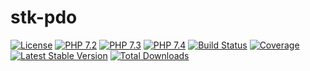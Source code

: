# stk-pdo

[![License](https://img.shields.io/badge/license-BSD-blue.svg)](https://opensource.org/licenses/BSD-3-Clause)
[![PHP 7.2](https://img.shields.io/badge/php-7.2-yellow.svg)](http://www.php.net)
[![PHP 7.3](https://img.shields.io/badge/php-7.3-yellow.svg)](http://www.php.net)
[![PHP 7.4](https://img.shields.io/badge/php-7.4-yellow.svg)](http://www.php.net)
[![Build Status](https://travis-ci.org/mbretter/stk-pdo.svg?branch=master)](https://travis-ci.org/mbretter/stk-pdo)
[![Coverage](https://coveralls.io/repos/github/mbretter/stk-pdo/badge.svg?branch=master)](https://coveralls.io/github/mbretter/stk-pdo?branch=master)
[![Latest Stable Version](https://img.shields.io/packagist/v/mbretter/stk-pdo.svg)](https://packagist.org/packages/mbretter/stk-pdo)
[![Total Downloads](https://img.shields.io/packagist/dt/mbretter/stk-pdo.svg)](https://packagist.org/packages/mbretter/stk-pdo)

